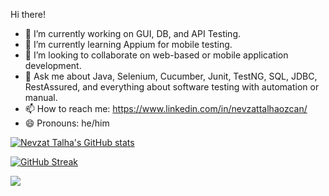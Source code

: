 Hi there! 

- 🔭 I’m currently working on GUI, DB, and API Testing.
- 🌱 I’m currently learning Appium for mobile testing.
- 👯 I’m looking to collaborate on web-based or mobile application development.
- 💬 Ask me about Java, Selenium, Cucumber, Junit, TestNG, SQL, JDBC, RestAssured, and everything about software testing with automation or manual. 
- 📫 How to reach me: https://www.linkedin.com/in/nevzattalhaozcan/
- 😄 Pronouns: he/him

[![Nevzat Talha's GitHub stats](https://github-readme-stats.vercel.app/api?username=nevzattalhaozcan&count_private=true)](https://github.com/nevzattalhaozcan/github-readme-stats)

[![GitHub Streak](https://github-readme-streak-stats.herokuapp.com?user=nevzattalhaozcan&theme=hacker&border_radius=2.5&date_format=M%20j%5B%2C%20Y%5D)](https://git.io/streak-stats)

![](https://komarev.com/ghpvc/?username=nevzattalhaozcan)


